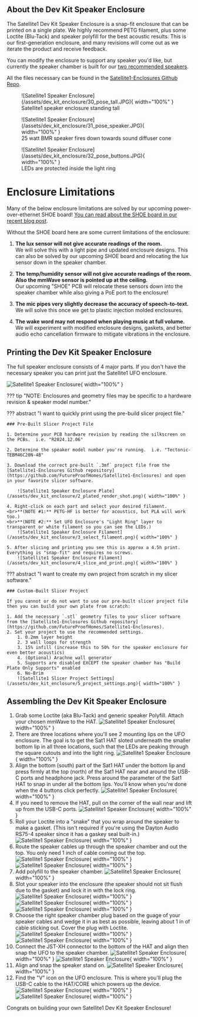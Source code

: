 ## About the Dev Kit Speaker Enclosure

The Satellite1 Dev Kit Speaker Enclosure is a snap-fit enclosure that can be printed on a single plate. We highly recommend PETG filament, plus some Loctite (Blu-Tack) and speaker polyfill for the best acoustic results. This is our first-generation enclosure, and many revisions will come out as we iterate the product and receive feedback.

You can modify the enclosure to support any speaker you'd like, but currently the speaker chamber is built for our [two recommended speakers](/satellite1-recommended-accessories/#speaker-and-connectors).


All the files necessary can be found in the [Satellite1-Enclosures Github Repo](https://github.com/FutureProofHomes/Satellite1-Enclosures).

<figure markdown="span">
  ![Satellite1 Speaker Enclosure](/assets/dev_kit_enclosure/30_pose_tall.JPG){ width="100%" }
  <figcaption>Satellite1 speaker enclosure standing tall</figcaption>
</figure>

<figure markdown="span">
  ![Satellite1 Speaker Enclosure](/assets/dev_kit_enclosure/31_pose_speaker.JPG){ width="100%" }
  <figcaption>25 watt BMR speaker fires down towards sound diffuser cone</figcaption>
</figure>

<figure markdown="span">
  ![Satellite1 Speaker Enclosure](/assets/dev_kit_enclosure/32_pose_buttons.JPG){ width="100%" }
  <figcaption>LEDs are protected inside the light ring</figcaption>
</figure>

# Enclosure Limitations

Many of the below enclosure limitations are solved by our upcoming power-over-ethernet SHOE board!  [You can read about the SHOE board in our recent blog post](https://futureproofhomes.net/blogs/news/q1-2025-status-update).

Without the SHOE board here are some current limitations of the enclosure:

1. **The lux sensor will not give accurate readings of the room.**
<br>We will solve this with a light pipe and updated enclosure designs.  This can also be solved by our upcoming SHOE board and relocating the lux sensor down in the speaker chamber.

2. **The temp/humidity sensor will not give accurate readings of the room.  Also the mmWave sensor is pointed up at the ceiling.**
<br>Our upcoming "SHOE" PCB will relocate these sensors down into the speaker chamber while also giving a PoE port to the enclosure!

3. **The mic pipes very slightly decrease the accuracy of speech-to-text.**
<br>We will solve this once we get to plastic injection molded enclosures.

4. **The wake word may not respond when playing music at full volume.**
<br>We will experiment with modified enclosure designs, gaskets, and better audio echo cancellation firmware to mitigate vibrations in the enclosure.

## Printing the Dev Kit Speaker Enclosure

The full speaker enclosure consists of 4 major parts.  If you don't have the necessary speaker you can print just the Satellite1 UFO enclosure.

![Satellite1 Speaker Enclosure](/assets/dev_kit_enclosure/1_full_render_shot.png){ width="100%" }

??? tip "NOTE: Enclosures and geometry files may be specific to a hardware revision & speaker model number."

??? abstract "I want to quickly print using the pre-build slicer project file."

    ### Pre-Built Slicer Project File

    1. Determine your PCB hardware revision by reading the silkscreen on the PCBs.  i.e. "R2024.12.06"
    
    2. Determine the speaker model number you're running.  i.e. "Tectonic-TEBM46C20N-4B"
    
    3. Download the correct pre-built `.3mf` project file from the [Satellite1-Enclosures Github repository](https://github.com/FutureProofHomes/Satellite1-Enclosures) and open in your favorite slicer software.

        ![Satellite1 Speaker Enclosure Plate](/assets/dev_kit_enclosure/2_plated_render_shot.png){ width="100%" }

    4. Right-click on each part and select your desired filament.
    <br>**(NOTE #1:** PETG-HF is better for acoustics, but PLA will work too.) 
    <br>**(NOTE #2:** Set UFO Enclosure's "Light Ring" layer to transparent or white filament so you can see the LEDs.)
        ![Satellite1 Speaker Enclosure Filament](/assets/dev_kit_enclosure/3_select_filament.png){ width="100%" }

    5. After slicing and printing you see this is approx a 4.5h print.  Everything is "snap-fit" and requires no screws.
        ![Satellite1 Speaker Enclosure Filament](/assets/dev_kit_enclosure/4_slice_and_print.png){ width="100%" }

??? abstract "I want to create my own project from scratch in my slicer software."

    ### Custom-Built Slicer Project

    If you cannot or do not want to use our pre-built slicer project file then you can build your own plate from scratch:

    1. Add the necessary `.stl` geometry files to your slicer software from the [Satellite1-Enclosures Github repository](https://github.com/FutureProofHomes/Satellite1-Enclosures).
    2. Set your project to use the recommended settings.
        1. 0.2mm layer height
        2. 3 wall loops for strength
        3. 15% infill (increase this to 50% for the speaker enclosure for even better acoustics)
        4. (Optional) Arachne wall generator
        5. Supports are disabled EXCEPT the speaker chamber has "Build Plate Only Supports" enabled
        6. No-Brim
        ![Satellite1 Slicer Project Settings](/assets/dev_kit_enclosure/5_project_settings.png){ width="100%" }

## Assembling the Dev Kit Speaker Enclosure

1. Grab some Loctite (aka Blu-Tack) and generic speaker Polyfill.  Attach your chosen mmWave to the HAT.
  ![Satellite1 Speaker Enclosure](/assets/dev_kit_enclosure/6_enclosure_accessories.JPG){ width="100%" }
2. There are three locations where you'll see 2 mounting lips on the UFO enclosure. The goal is to get the Sat1 HAT sloted underneath the smaller bottom lip in all three locations, such that the LEDs are peaking through the square cutouts and into the light ring.
  ![Satellite1 Speaker Enclosure](/assets/dev_kit_enclosure/7_plastic_lips.JPG){ width="100%" }
3. Align the bottom (south) part of the Sat1 HAT under the bottom lip and press firmly at the top (north) of the Sat1 HAT near and around the USB-C ports and headphone jack.  Press around the parameter of the Sat1 HAT to snap in under all the bottom lips.  You'll know when you're done when the 4 buttons click perfectly.
  ![Satellite1 Speaker Enclosure](/assets/dev_kit_enclosure/7_snap_1.JPG){ width="100%" }
4. If you need to remove the HAT, pull on the corner of the wall near and lift up from the USB-C ports.
  ![Satellite1 Speaker Enclosure](/assets/dev_kit_enclosure/13_pull_tab_and_board_up.JPG){ width="100%" }
5. Roll your Loctite into a "snake" that you wrap around the speaker to make a gasket. (This isn't required if you're using the Dayton Audio RS75-4 speaker since it has a gaskey seal built-in.)
  ![Satellite1 Speaker Enclosure](/assets/dev_kit_enclosure/14_seal_speaker.JPG){ width="100%" }
6. Route the speaker cables up through the speaker chamber and out the top.  You only need 1 inch of cable coming out the top.
  ![Satellite1 Speaker Enclosure](/assets/dev_kit_enclosure/15_route_cable_bottom.JPG){ width="100%" }
  ![Satellite1 Speaker Enclosure](/assets/dev_kit_enclosure/16_route_cable_top.JPG){ width="100%" }
7. Add polyfill to the speaker chamber.
  ![Satellite1 Speaker Enclosure](/assets/dev_kit_enclosure/17_add_polyfill.JPG){ width="100%" }
8. Slot your speaker into the enclosure (the speaker should not sit flush due to the gasket) and lock it in with the lock ring.
  ![Satellite1 Speaker Enclosure](/assets/dev_kit_enclosure/18_mount_speaker.JPG){ width="100%" }
  ![Satellite1 Speaker Enclosure](/assets/dev_kit_enclosure/19_place_lock_ring.JPG){ width="100%" }
  ![Satellite1 Speaker Enclosure](/assets/dev_kit_enclosure/20_tighten_lock_ring.JPG){ width="100%" }
9. Choose the right speaker chamber plug based on the guage of your speaker cables and wedge it in as best as possible, leaving about 1 in of cable sticking out.  Cover the plug with Loctite.
  ![Satellite1 Speaker Enclosure](/assets/dev_kit_enclosure/21_enclosure_plug.JPG){ width="100%" }
  ![Satellite1 Speaker Enclosure](/assets/dev_kit_enclosure/22_plug_puddy.JPG){ width="100%" }
10. Connect the JST-XH connector to the bottom of the HAT and align then snap the UFO to the speaker chamber.
  ![Satellite1 Speaker Enclosure](/assets/dev_kit_enclosure/23_align_top.JPG){ width="100%" }
  ![Satellite1 Speaker Enclosure](/assets/dev_kit_enclosure/24_snap_top.JPG){ width="100%" }
11. Align and snap the speaker stand on.
  ![Satellite1 Speaker Enclosure](/assets/dev_kit_enclosure/25_align_stand.JPG){ width="100%" }
12. Find the "V" icon on the UFO enclosure.  This is where you'll plug the USB-C cable to the HAT/CORE which powers up the device.
  ![Satellite1 Speaker Enclosure](/assets/dev_kit_enclosure/26_ESP_port_close_up.JPG){ width="100%" }
  ![Satellite1 Speaker Enclosure](/assets/dev_kit_enclosure/27_ESP_port.JPG){ width="100%" }

Congrats on building your own Satellite1 Dev Kit Speaker Enclosure!